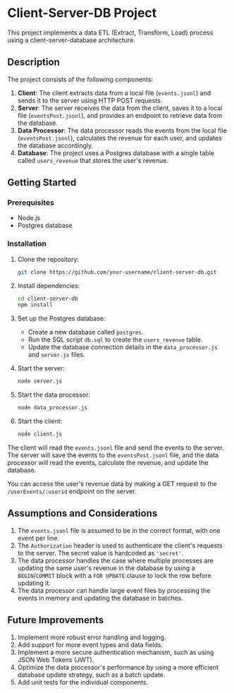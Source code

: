 
# Client-Server-DB Project

This project implements a data ETL (Extract, Transform, Load) process using a client-server-database architecture.

## Description

The project consists of the following components:

1. **Client**: The client extracts data from a local file (`events.jsonl`) and sends it to the server using HTTP POST requests.
2. **Server**: The server receives the data from the client, saves it to a local file (`eventsPost.jsonl`), and provides an endpoint to retrieve data from the database.
3. **Data Processor**: The data processor reads the events from the local file (`eventsPost.jsonl`), calculates the revenue for each user, and updates the database accordingly.
4. **Database**: The project uses a Postgres database with a single table called `users_revenue` that stores the user's revenue.

## Getting Started

### Prerequisites

- Node.js
- Postgres database

### Installation

1. Clone the repository:

   ```bash
   git clone https://github.com/your-username/client-server-db.git
   ```

2. Install dependencies:

   ```bash
   cd client-server-db
   npm install
   ```

3. Set up the Postgres database:

   - Create a new database called `postgres`.
   - Run the SQL script `db.sql` to create the `users_revenue` table.
   - Update the database connection details in the `data_processor.js` and `server.js` files.

4. Start the server:

   ```bash
   node server.js
   ```

5. Start the data processor:

   ```bash
   node data_processor.js
   ```

6. Start the client:

   ```bash
   node client.js
   ```

The client will read the `events.jsonl` file and send the events to the server. The server will save the events to the `eventsPost.jsonl` file, and the data processor will read the events, calculate the revenue, and update the database.

You can access the user's revenue data by making a GET request to the `/userEvents/:userid` endpoint on the server.

## Assumptions and Considerations

1. The `events.jsonl` file is assumed to be in the correct format, with one event per line.
2. The `Authorization` header is used to authenticate the client's requests to the server. The secret value is hardcoded as `'secret'`.
3. The data processor handles the case where multiple processes are updating the same user's revenue in the database by using a `BEGIN`/`COMMIT` block with a `FOR UPDATE` clause to lock the row before updating it.
4. The data processor can handle large event files by processing the events in memory and updating the database in batches.

## Future Improvements

1. Implement more robust error handling and logging.
2. Add support for more event types and data fields.
3. Implement a more secure authentication mechanism, such as using JSON Web Tokens (JWT).
4. Optimize the data processor's performance by using a more efficient database update strategy, such as a batch update.
5. Add unit tests for the individual components.